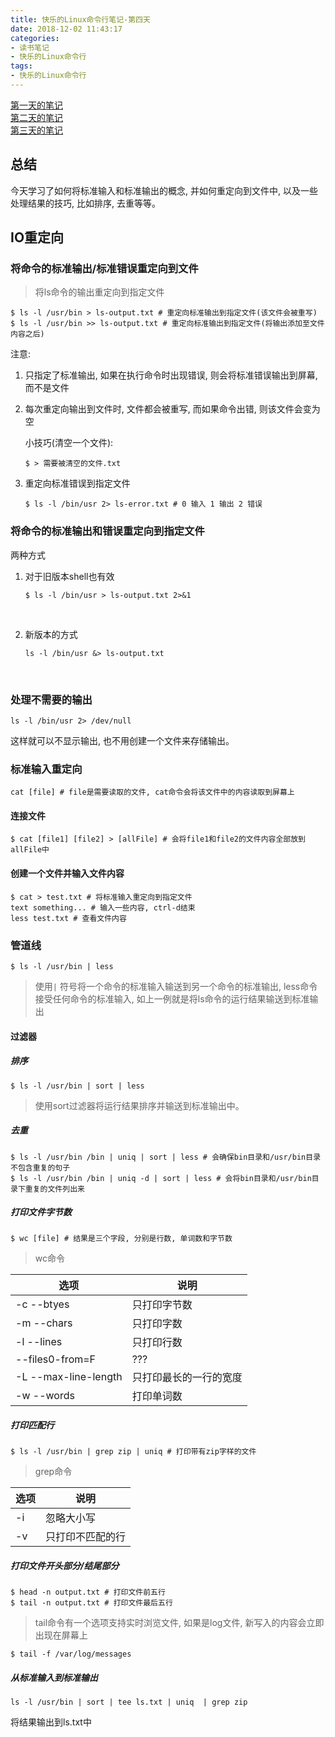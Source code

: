 ```yaml
---
title: 快乐的Linux命令行笔记-第四天
date: 2018-12-02 11:43:17
categories:
- 读书笔记
- 快乐的Linux命令行
tags:
- 快乐的Linux命令行
---
```


[第一天的笔记](/linux/The_Linux_Command_Line/The-Linux-Command-Line-read-note-1Day.html)<br>[第二天的笔记](/linux/The_Linux_Command_Line/The-Linux-Command-Line-read-note-2Day.html)<br>[第三天的笔记](/linux/The_Linux_Command_Line/The-Linux-Command-Line-read-note-3Day.html)

## 总结

今天学习了如何将标准输入和标准输出的概念, 并如何重定向到文件中, 以及一些处理结果的技巧, 比如排序, 去重等等。

<!--more-->

## IO重定向



### 将命令的标准输出/标准错误重定向到文件

> 将ls命令的输出重定向到指定文件

```shell
$ ls -l /usr/bin > ls-output.txt # 重定向标准输出到指定文件(该文件会被重写)
$ ls -l /usr/bin >> ls-output.txt # 重定向标准输出到指定文件(将输出添加至文件内容之后)
```

注意:

1. 只指定了标准输出, 如果在执行命令时出现错误, 则会将标准错误输出到屏幕, 而不是文件

2. 每次重定向输出到文件时, 文件都会被重写, 而如果命令出错, 则该文件会变为空

   小技巧(清空一个文件):

   ```shell
   $ > 需要被清空的文件.txt
   ```

3. 重定向标准错误到指定文件

   ```shell
   $ ls -l /bin/usr 2> ls-error.txt # 0 输入 1 输出 2 错误
   ```



### 将命令的标准输出和错误重定向到指定文件

两种方式

1. 对于旧版本shell也有效

   ```shell
   $ ls -l /bin/usr > ls-output.txt 2>&1
   ```

   ​

2. 新版本的方式

   ```shell
   ls -l /bin/usr &> ls-output.txt
   ```

   ​

### 处理不需要的输出

```shell
ls -l /bin/usr 2> /dev/null
```

这样就可以不显示输出, 也不用创建一个文件来存储输出。



### 标准输入重定向

```shell
cat [file] # file是需要读取的文件, cat命令会将该文件中的内容读取到屏幕上
```



#### 连接文件

```shell
$ cat [file1] [file2] > [allFile] # 会将file1和file2的文件内容全部放到allFile中
```



#### 创建一个文件并输入文件内容

```shell
$ cat > test.txt # 将标准输入重定向到指定文件
text something... # 输入一些内容, ctrl-d结束
less test.txt # 查看文件内容
```



### 管道线

```shell
$ ls -l /usr/bin | less
```

> 使用`|` 符号将一个命令的标准输入输送到另一个命令的标准输出, less命令接受任何命令的标准输入, 如上一例就是将ls命令的运行结果输送到标准输出



#### 过滤器



##### 排序

```shell
$ ls -l /usr/bin | sort | less
```

> 使用sort过滤器将运行结果排序并输送到标准输出中。



##### 去重

```shell
$ ls -l /usr/bin /bin | uniq | sort | less # 会确保bin目录和/usr/bin目录不包含重复的句子
$ ls -l /usr/bin /bin | uniq -d | sort | less # 会将bin目录和/usr/bin目录下重复的文件列出来
```



##### 打印文件字节数

```shell
$ wc [file] # 结果是三个字段, 分别是行数, 单词数和字节数
```

> wc命令

| 选项                   | 说明          |
| -------------------- | ----------- |
| -c --btyes           | 只打印字节数      |
| -m --chars           | 只打印字数       |
| -l --lines           | 只打印行数       |
| --files0-from=F      | ???         |
| -L --max-line-length | 只打印最长的一行的宽度 |
| -w --words           | 打印单词数       |



##### 打印匹配行

```shell
$ ls -l /usr/bin | grep zip | uniq # 打印带有zip字样的文件
```

> grep命令

| 选项   | 说明       |
| ---- | -------- |
| -i   | 忽略大小写    |
| -v   | 只打印不匹配的行 |



##### 打印文件开头部分/结尾部分

```shell
$ head -n output.txt # 打印文件前五行
$ tail -n output.txt # 打印文件最后五行
```

> tail命令有一个选项支持实时浏览文件, 如果是log文件, 新写入的内容会立即出现在屏幕上

```shell
$ tail -f /var/log/messages
```



##### 从标准输入到标准输出

```shell
ls -l /usr/bin | sort | tee ls.txt | uniq  | grep zip
```

将结果输出到ls.txt中